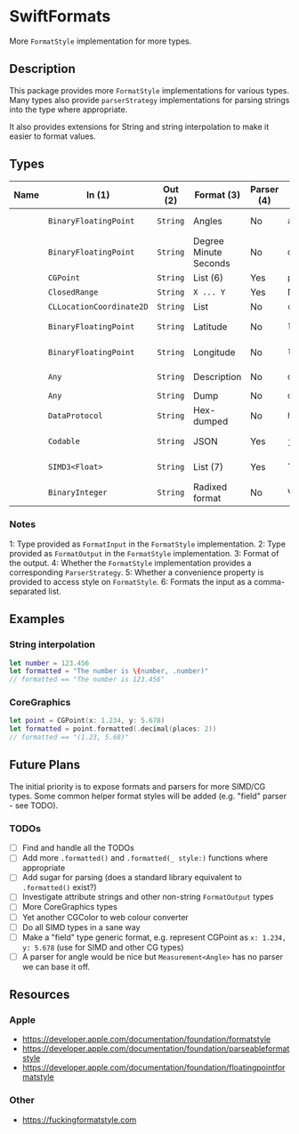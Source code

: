 # SwiftFormats

More `FormatStyle` implementation for more types.

## Description

This package provides more `FormatStyle` implementations for various types. Many types also provide `parserStrategy` implementations for parsing strings into the type where appropriate.

It also provides extensions for String and string interpolation to make it easier to format values.

## Types

<!-- TODO: Big table. Break it down. -->

| Name | In (1)                   | Out (2)  | Format (3)            | Parser (4) | Accessor (5)  | Notes                                |
|------|--------------------------|----------|-----------------------|------------|---------------|--------------------------------------|
|      | `BinaryFloatingPoint`    | `String` | Angles                | No         | `angle`       | Radians, degrees, etc                |
|      | `BinaryFloatingPoint`    | `String` | Degree Minute Seconds | No         | `dmsNotation` |                                      |
|      | `CGPoint`                | `String` | List (6)              | Yes        | `point`       |                                      |
|      | `ClosedRange`            | `String` | `X ... Y`             | Yes        | No            |                                      |
|      | `CLLocationCoordinate2D` | `String` | List                  | No         | `coordinates` |                                      |
|      | `BinaryFloatingPoint`    | `String` | Latitude              | No         | `latitude`    | Including hemisphere                 |
|      | `BinaryFloatingPoint`    | `String` | Longitude             | No         | `longitude`   | Including hemisphere                 |
|      | `Any`                    | `String` | Description           | No         | `describing`  | Uses `String(describing:)`           |
|      | `Any`                    | `String` | Dump                  | No         | `dumped`      | Uses `dump()`                        |
|      | `DataProtocol`           | `String` | Hex-dumped            | No         | `hexdumped`   |                                      |
|      | `Codable`                | `String` | JSON                  | Yes        | `json`        | Uses `JSONEncoder` and `JSONDecoder` |
|      | `SIMD3<Float>`           | `String` | List (7)              | Yes        | TODO          | TODO: Placeholder implementation     |
|      | `BinaryInteger`          | `String` | Radixed format        | No         | Various       | Binary, Octal, Hex representations   |

### Notes

1: Type provided as `FormatInput` in the `FormatStyle` implementation.
2: Type provided as `FormatOutput` in the `FormatStyle` implementation.
3: Format of the output.
4: Whether the `FormatStyle` implementation provides a corresponding `ParserStrategy`.
5: Whether a convenience property is provided to access style on `FormatStyle`.
6: Formats the input as a comma-separated list.

## Examples

### String interpolation

```swift
let number = 123.456
let formatted = "The number is \(number, .number)"
// formatted == "The number is 123.456"
```

### CoreGraphics

```swift
let point = CGPoint(x: 1.234, y: 5.678)
let formatted = point.formatted(.decimal(places: 2))
// formatted == "(1.23, 5.68)"
```

## Future Plans

The initial priority is to expose formats and parsers for more SIMD/CG types. Some common helper format styles will be added (e.g. "field" parser - see TODO).

### TODOs

- [ ] Find and handle all the TODOs
- [ ] Add more `.formatted()` and `.formatted(_ style:)` functions where appropriate
- [ ] Add sugar for parsing (does a standard library equivalent to `.formatted()` exist?)
- [ ] Investigate attribute strings and other non-string `FormatOutput` types
- [ ] More CoreGraphics types
- [ ] Yet another CGColor to web colour converter
- [ ] Do all SIMD types in a sane way
- [ ] Make a "field" type generic format, e.g. represent CGPoint as `x: 1.234, y: 5.678` (use for SIMD and other CG types)
- [ ] A parser for angle would be nice but `Measurement<Angle>` has no parser we can base it off.

## Resources

### Apple

- <https://developer.apple.com/documentation/foundation/formatstyle>
- <https://developer.apple.com/documentation/foundation/parseableformatstyle>
- <https://developer.apple.com/documentation/foundation/floatingpointformatstyle>

### Other

- <https://fuckingformatstyle.com>
